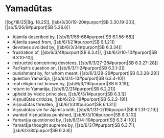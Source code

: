 # Yamadūtas

[[bg/18/25|Bg. 18.25]], [[sb/3/30/19-20#purport|SB 3.30.19-20]], [[sb/5/26/6#purport|SB 5.26.6]]

* Ajāmila described by, [[sb/6/1/56-68#purport|SB 6.1.56-68]]
* Ajāmila saved from, [[sb/6/1/21#purport|SB 6.1.21]]
* devotees avoided by, [[sb/6/3/34#purport|SB 6.3.34]]
* frustration of, [[sb/6/3/4#purport|SB 6.3.4]], [[sb/6/3/10-10#purport|SB 6.3.10-10]]
* instructed concerning devotees, [[sb/6/3/27-28#purport|SB 6.3.27-28]]
* Parīkṣit’s question on, [[sb/6/3/1-2#purport|SB 6.3.1-2]]
* punishment by, for whom meant, [[sb/6/3/28-29#purport|SB 6.3.28-29]]
* question Yamarāja, [[sb/6/3/4-10#purport|SB 6.3.4-10]]
* real religion not known by, [[sb/6/3/19#purport|SB 6.3.19]]
* return to Yamarāja, [[sb/6/2/21#purport|SB 6.2.21]]
* upheld by Vedic principles, [[sb/6/3/1#purport|SB 6.3.1]]
* Viṣṇudūtas criticize, [[sb/6/2/2-19#purport|SB 6.2.2-19]]
* Viṣṇudūtas threaten, [[sb/6/1/31#purport|SB 6.1.31]]
* Viṣṇudūtas vie for Ajāmila with, [[sb/6/1/31-2/19#purport|SB 6.1.31-2.19]]
* wanted Viṣṇudūtas punished, [[sb/6/3/10#purport|SB 6.3.10]]
* Yamarāja questioned by, [[sb/6/3/4-10#purport|SB 6.3.4-10]]
* Yamarāja thought supreme by, [[sb/6/3/7#purport|SB 6.3.7]], [[sb/6/3/8#purport|SB 6.3.8]]
